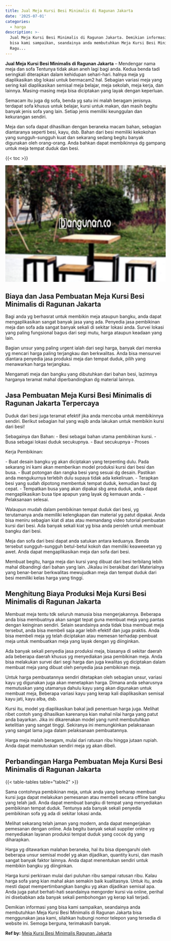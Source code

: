 ```yaml
---
title: Jual Meja Kursi Besi Minimalis di Ragunan Jakarta
date: '2025-07-01'
categories:
  - harga
description: >-
  Jual Meja Kursi Besi Minimalis di Ragunan Jakarta. Demikian informasi yang
  bisa kami sampaikan, seandainya anda membutuhkan Meja Kursi Besi Minimalis di
  Ragu...
---
```


**Jual Meja Kursi Besi Minimalis di Ragunan Jakarta** – Mendengar nama meja dan sofa Tentunya tidak akan aneh lagi bagi anda. Kedua benda tadi seringkali diterapkan dalam kehidupan sehari-hari. halnya meja yg diaplikasikan sbg lokasi untuk bermacam2 hal. Sebagian variasi meja yang sering kali diaplikasikan semisal meja belajar, meja sekolah, meja kerja, dan lainnya. Masing-masing meja bisa diciptakan yang layak dengan keperluan.

Semacam itu juga dg sofa, benda yg satu ini malah beragam jenisnya. terdapat sofa khusus untuk belajar, kursi untuk makan, dan masih begitu banyak jenis sofa yang lain. Setiap jenis memiliki keunggulan dan kekurangan sendiri.

Meja dan sofa dapat dihasilkan dengan beraneka macam bahan, sebagian diantaranya seperti besi, kayu, dsb. Bahan dari besi memiliki kekokohan yang sungguh-sungguh kuat dan sekarang sedang begitu banyak digunakan oleh orang-orang. Anda bahkan dapat membikinnya dg gampang untuk meja tempat duduk dan besi.

{{< toc >}}

![Jual Meja Kursi Besi Minimalis di Ragunan Jakarta](/images/jual-meja-besi-murah13.png)

## Biaya dan Jasa Pembuatan Meja Kursi Besi Minimalis di Ragunan Jakarta

Bagi anda yg berhasrat untuk membikin meja ataupun bangku, anda dapat mengaplikasikan sangat banyak jasa yang ada. Penyedia jasa pembikinan meja dan sofa ada sangat banyak sekali di sekitar lokasi anda. Survei lokasi yang paling fungsional bagus dari segi mutu, harga ataupun keadaan yang lain.

Bagian unsur yang paling urgent ialah dari segi harga, banyak dari mereka yg mencari harga paling terjangkau dan berkwalitas. Anda bisa mensurvei diantara penyedia jasa produksi meja dan tempat duduk, pilih yang menawarkan harga terjangkau.

Mengamati meja dan bangku yang dibutuhkan dari bahan besi, lazimnya harganya teramat mahal diperbandingkan dg material lainnya.

## Jasa Pembuatan Meja Kursi Besi Minimalis di Ragunan Jakarta Terpercaya

Duduk dari besi juga teramat efektif jika anda mencoba untuk membikinnya sendiri. Berikut sebagian hal yang wajib anda lakukan untuk membikin kursi dari besi!

Sebagainya dan Bahan: - Besi sebagai bahan utama pembikinan kursi. - Busa sebagai lokasi duduk secukupnya. - Baut secukupnya - Proses

Kerja Pembikinan:

\- Buat desain bangku yg akan diciptakan yang terpenting dulu. Pada sekarang ini kami akan memberikan model produksi kursi dari besi dan busa. - Buat potongan dan rangka besi yang sesuai dg desain. Pastikan anda mengukurnya terlebih dulu supaya tidak ada kekeliruan. - Terapkan besi yang sudah dipotong membentuk tempat duduk, kemudian baut dg cepat. - Tempatkan busa yang akan dipakai sbg area duduk, anda dapat mengaplikasikan busa tipe apapun yang layak dg kemauan anda. - Pelaksanaan selesai.

Walaupun mudah dalam pembikinan tempat duduk dari besi, yg terutamanya anda memiliki kelengkapan dan material yg patut dipakai. Anda bisa meniru sebagian kiat di atas atau memandang video tutorial pembuatan kursi dari besi. Ada banyak sekali kiat yg bisa anda peroleh untuk membuat bangku dari besi.

Meja dan sofa dari besi dapat anda satukan antara keduanya. Benda tersebut sungguh-sungguh betul-betul kokoh dan memiliki keaweeetan yg awet. Anda dapat mengaplikasikan meja dan sofa dari besi.

Membuat begitu, harga meja dan kursi yang dibuat dari besi terbilang lebih mahal dibandingi dari bahan yang lain. Jikalau ini berakibat dari Materialnya yang benar-benar berkwalitas mewujudkan meja dan tempat duduk dari besi memiliki kelas harga yang tinggi.

## Menghitung Biaya Produksi Meja Kursi Besi Minimalis di Ragunan Jakarta

Membuat meja tentu tdk seluruh manusia bisa mengerjakannya. Beberapa anda bisa membuatnya akan sangat tepat guna membuat meja yang pantas dengan keinginan sendiri. Selain seandainya anda tidak bisa membuat meja tersebut, anda bisa membeli saja agar lebih efektif dan juga praktis. Anda bisa membeli meja yg telah diciptakan atau memesan terhadap pembuat meja untuk membuatkan meja yang layak dengan yg diinginkan.

Ada banyak sekali penyedia jasa produksi meja, biasanya di sekitar daerah ada beberapa daerah khusus yg menyediakan jasa pembikinan meja. Anda bisa melakukan survei dari segi harga dan juga kwalitas yg diciptakan dalam membuat meja yang dibuat oleh penyedia jasa pembikinan meja.

Untuk harga pembuatannya sendiri ditetapkan oleh sebagian unsur, variasi kayu yg digunakan juga akan menetapkan harga. Dimana anda seharusnya memutuskan yang utamanya dahulu kayu yang akan digunakan untuk membuat meja, Beberapa variasi kayu yang kerap kali diaplikasikan semisal kayu jati, kayu alba, dsb.

Kursi itu, model yg diaplikasikan bakal jadi penentuan harga juga. Melihat ribet contoh yang dihasilkan karenanya kian mahal nilai harga yang patut anda bayarkan. Jika ini dikarenakan model yang rumit membutuhkan ketelitian yang sangat tinggi. Sekiranya ini memungkinkan pelaksanaan yang sangat lama juga dalam pelaksanaan pembuatannya.

Harga meja malah beragam, mulai dari ratusan ribu hingga jutaan rupiah. Anda dapat memutuskan sendiri meja yg akan dibeli.

## Perbandingan Harga Pembuatan Meja Kursi Besi Minimalis di Ragunan Jakarta

{{< table-tables table="table2" >}}

Sama contohnya pembikinan meja, untuk anda yang berharap membuat kursi juga dapat melakukan pemesanan atau membeli secara offline bangku yang telah jadi. Anda dapat membuat bangku di tempat yang menyediakan pembikinan tempat duduk. Tentunya ada banyak sekali penyedia pembikinan sofa yg ada di sekitar lokasi anda.

Melihat sekarang telah jaman yang modern, anda dapat mengerjakan pemesanan dengan online. Ada begitu banyak sekali supplier online yg menyediakan layanan produksi tempat duduk yang cocok dg yang diharapkan.

Harga yg ditawarkan malahan beraneka, hal itu bisa dipengaruhi oleh beberapa unsur semisal model yg akan dijadikan, quantity kursi, dan masih sangat banyak faktor lainnya. Anda dapat menentukan sendiri untuk membikin bangku yg diinginkan.

Harga kursi perkiraan mulai dari puluhan ribu sampai ratusan ribu. Kalau harga sofa yang kian mahal akan semakin baik kualitasnya. Untuk itu, anda mesti dapat mempertimbangkan bangku yg akan dijadikan semisal apa. Anda juga patut berhati-hati seandainya mengorder kursi via online, perihal ini disebabkan ada banyak sekali pembohongan yg kerap kali terjadi.

Demikian informasi yang bisa kami sampaikan, seandainya anda membutuhkan Meja Kursi Besi Minimalis di Ragunan Jakarta bisa menggunakan jasa kami, silahkan hubungi nomor telepon yang tersedia di website ini. Semoga berguna, terimakasih banyak.

**Ref by:** [Meja Kursi Besi Minimalis Ragunan Jakarta](https://id.wikipedia.org/wiki/Meja)
